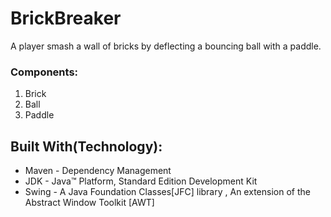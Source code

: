 # BrickBreaker
A player smash a wall of bricks  by deflecting a bouncing ball with a paddle.

### Components:
1. Brick
2. Ball
3. Paddle
  

## Built With(Technology):

  - Maven - Dependency Management
  - JDK - Java™ Platform, Standard Edition Development Kit
  - Swing - A Java Foundation Classes[JFC] library ,  An extension of the Abstract Window Toolkit [AWT]


